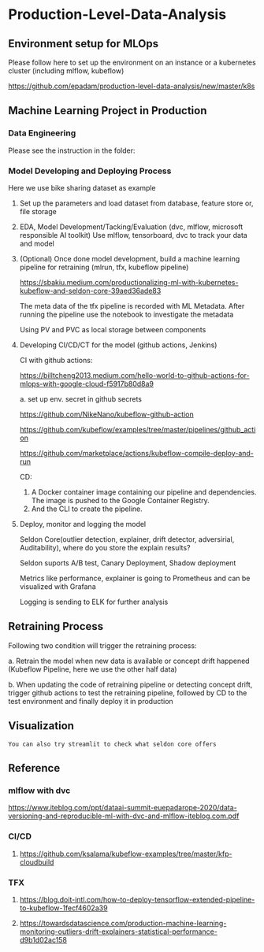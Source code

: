 # Production-Level-Data-Analysis

## Environment setup for MLOps

Please follow here to set up the environment on an instance or a kubernetes cluster (including mlflow, kubeflow)

https://github.com/epadam/production-level-data-analysis/new/master/k8s

## Machine Learning Project in Production

### Data Engineering

Please see the instruction in the folder:

### Model Developing and Deploying Process

Here we use bike sharing dataset as example

1. Set up the parameters and load dataset from database, feature store or, file storage

2. EDA, Model Development/Tacking/Evaluation (dvc, mlflow, microsoft responsible AI toolkit)
    Use mlflow, tensorboard, dvc to track your data and model

3. (Optional) Once done model development, build a machine learning pipeline for retraining (mlrun, tfx, kubeflow pipeline)
    
    https://sbakiu.medium.com/productionalizing-ml-with-kubernetes-kubeflow-and-seldon-core-39aed36ade83
    
    The meta data of the tfx pipeline is recorded with ML Metadata. After running the pipeline use the notebook to investigate the metadata
    
    Using PV and PVC as local storage between components
    
4. Developing CI/CD/CT for the model (github actions, Jenkins)

    CI with github actions:

    https://billtcheng2013.medium.com/hello-world-to-github-actions-for-mlops-with-google-cloud-f5917b80d8a9

    a. set up env. secret in github secrets

    https://github.com/NikeNano/kubeflow-github-action

    https://github.com/kubeflow/examples/tree/master/pipelines/github_action

    https://github.com/marketplace/actions/kubeflow-compile-deploy-and-run
    
    CD:
    1. A Docker container image containing our pipeline and dependencies. The image is pushed to the Google Container Registry.
    2. And the CLI to create the pipeline.

5. Deploy, monitor and logging the model
    
    Seldon Core(outlier detection, explainer, drift detector, adversirial, Auditability), where do you store the explain results?
    
    Seldon suports A/B test, Canary Deployment, Shadow deployment
    
    Metrics like performance, explainer is going to Prometheus and can be visualized with Grafana
    
    Logging is sending to ELK for further analysis
   

## Retraining Process

Following two condition will trigger the retraining process:

a. Retrain the model when new data is available or concept drift happened (Kubeflow Pipeline, here we use the other half data)

b. When updating the code of retraining pipeline or detecting concept drift, trigger github actions to test the retraining pipeline, followed by CD to the test environment and finally deploy it in production 


## Visualization
    You can also try streamlit to check what seldon core offers



## Reference

### mlflow with dvc

https://www.iteblog.com/ppt/dataai-summit-euepadarope-2020/data-versioning-and-reproducible-ml-with-dvc-and-mlflow-iteblog.com.pdf

### CI/CD

1. https://github.com/ksalama/kubeflow-examples/tree/master/kfp-cloudbuild

### TFX

1. https://blog.doit-intl.com/how-to-deploy-tensorflow-extended-pipeline-to-kubeflow-1fecf4602a39

2. https://towardsdatascience.com/production-machine-learning-monitoring-outliers-drift-explainers-statistical-performance-d9b1d02ac158













